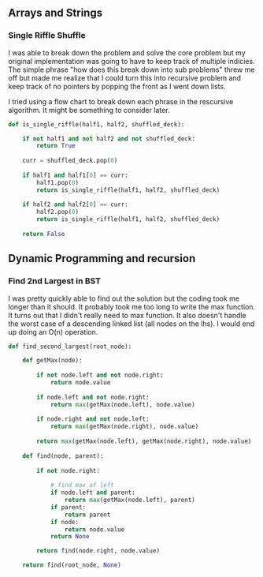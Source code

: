 
## Arrays and Strings

### Single Riffle Shuffle

I was able to break down the problem and solve the core problem but my original implementation was going to have to keep track of multiple 
indicies. The simple phrase "how does this break down into sub problems" threw me off but made me realize that I could turn this into
recursive problem and keep track of no pointers by popping the front as I went down lists. 

I tried using a flow chart to break down each phrase in the rescursive algorithm. It might be something to consider later. 

```python
def is_single_riffle(half1, half2, shuffled_deck):

    if not half1 and not half2 and not shuffled_deck:
        return True
    
    curr = shuffled_deck.pop(0)
        
    if half1 and half1[0] == curr:
        half1.pop(0)
        return is_single_riffle(half1, half2, shuffled_deck)
        
    if half2 and half2[0] == curr:
        half2.pop(0)
        return is_single_riffle(half1, half2, shuffled_deck)
    
    return False
```

## Dynamic Programming and recursion

### Find 2nd Largest in BST 

I was pretty quickly able to find out the solution but the coding took me longer than it should. It probably took me too long to write the max function. It turns out that I didn't really need to max function. It also doesn't handle the worst case of a descending linked list (all nodes on the lhs). I would end up doing an O(n) operation. 

``` python
def find_second_largest(root_node):

    def getMax(node):
        
        if not node.left and not node.right:
            return node.value
           
        if node.left and not node.right:
            return max(getMax(node.left), node.value)
            
        if node.right and not node.left:
            return max(getMax(node.right), node.value)
            
        return max(getMax(node.left), getMax(node.right), node.value)
            
    def find(node, parent):
        
        if not node.right:
            
            # find max of left
            if node.left and parent:
                return max(getMax(node.left), parent)
            if parent:
                return parent
            if node:
                return node.value
            return None

        return find(node.right, node.value)

    return find(root_node, None)
```
